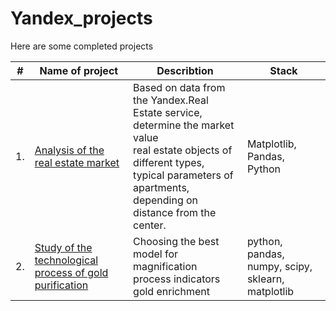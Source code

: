 # Yandex_projects

Here are some completed projects

| #    | Name of project               | Describtion                                                     | Stack                                                      |
| ---- | ------------------------------------------------------------ | ------------------------------------------------------------ | ------------------------------------------------------------ |
| 1.   | [Analysis of the real estate market](https://github.com/Shevchenko-Juls/Yandex_projects/tree/main/Flats%20cost_analitics) | Based on data from the Yandex.Real Estate service, determine the market value <br/>real estate objects of different types, <br/> typical parameters of apartments,  <br/>depending on distance from the center.|Matplotlib, Pandas, Python      |
| 2.   | [Study of the technological process of gold purification](https://github.com/Shevchenko-Juls/Yandex_projects/tree/main/Gold%20recovery%20Analitics%26ML) | Choosing the best model for magnification process indicators gold enrichment| python, pandas, numpy, scipy, sklearn, matplotlib |

